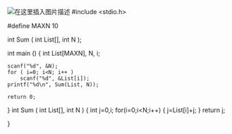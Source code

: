 ﻿ ![在这里插入图片描述](https://img-blog.csdnimg.cn/20190809114105952.jpg?x-oss-process=image/watermark,type_ZmFuZ3poZW5naGVpdGk,shadow_10,text_aHR0cHM6Ly9ibG9nLmNzZG4ubmV0L3dlaXhpbl80MzY5MjUwNA==,size_16,color_FFFFFF,t_70)
 #include <stdio.h>

#define MAXN 10

int Sum ( int List[], int N );

int main ()
{
    int List[MAXN], N, i;

    scanf("%d", &N);
    for ( i=0; i<N; i++ )
        scanf("%d", &List[i]);
    printf("%d\n", Sum(List, N));

    return 0;
}
int Sum ( int List[], int N )
{
	int j=0,i;
	for(i=0;i<N;i++)
	{
		j=List[i]+j;
	}
	return j;

}
